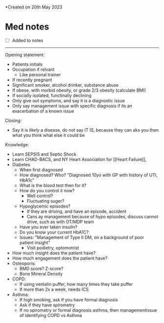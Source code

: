 *Created on 20th May 2023

# Med notes
- [ ] Added to notes
---


Opening statement:
- Patients initials
- Occupation if relvant
	- Like personal trainer
- If recently pregnant
- Significant smoker, alcohol drinker, substance abuse
- If obese, with morbid obesity, or grade 2/3 obesity (calculate BMI)
- If socially isolated, functinally declining
- Only give out symptoms, and say it is a diagnostic issue
- Only say management issue with specific diagnosis if its an exacerbation of a known issue

Closing:
- Say it is *likely* a disease, do not say IT IS, because they can aks you then what you think what else it could be

Knowledge:
- Learn SEPSIS and Septic Shock
- Learn CHAD-BACS, and NY Heart Association for [[Heart Failure]],
- Diabetes
	- When first diagnosed
	- How diagnosed? Who? "Diagnosed 10yo with GP with history of UTI, HbA1c"
	- What is the blood test then for it?
	- How do you control it now?
		- Well control?
		- Fluctuating suger?
	- Hypoglycemic episodes?
		- If they are driving, and have an episode, accident
		- Cans ay management because of hypo episodes, discuss cannot drive, such as with OT/MDP team
	- Have you ever taken insulin?
	- Do you know your current HbA1C?
	- Issues: "Management of Type II DM, on a background of poor patient insight"
		- Visit podietry, optomotrist
- How much insight does the patient have?
- How much engagement does the patient have?
- Osteoporis:
	- BMD score? Z-score?
	- Bone Mineral Density
- COPD:
	- If using ventalin puffer, how many times they take puffer
	- If more than 2x a week, needs ICS
- Asthma:
	- If high smoking, ask if you have formal diagnosis
	- Ask if they have spirometry
	- If no spirometry or formal diagnosis asthma, then managementissue of identifying COPD vs Asthma